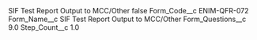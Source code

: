 <?xml version="1.0" encoding="UTF-8"?>
<CustomMetadata xmlns="http://soap.sforce.com/2006/04/metadata" xmlns:xsi="http://www.w3.org/2001/XMLSchema-instance" xmlns:xsd="http://www.w3.org/2001/XMLSchema">
    <label>SIF Test Report Output to MCC/Other</label>
    <protected>false</protected>
    <values>
        <field>Form_Code__c</field>
        <value xsi:type="xsd:string">ENIM-QFR-072</value>
    </values>
    <values>
        <field>Form_Name__c</field>
        <value xsi:type="xsd:string">SIF Test Report Output to MCC/Other</value>
    </values>
    <values>
        <field>Form_Questions__c</field>
        <value xsi:type="xsd:double">9.0</value>
    </values>
    <values>
        <field>Step_Count__c</field>
        <value xsi:type="xsd:double">1.0</value>
    </values>
</CustomMetadata>
